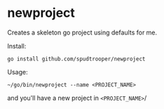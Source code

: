 # newproject

Creates a skeleton go project using defaults for me.

Install:

```
go install github.com/spudtrooper/newproject
```

Usage:

```
~/go/bin/newproject --name <PROJECT_NAME>
```

and you'll have a new project in `<PROJECT_NAME>`/
